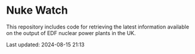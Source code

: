 # Nuke Watch

This repository includes code for retrieving the latest information available on the output of EDF nuclear power plants in the UK.

Last updated: 2024-08-15 21:13